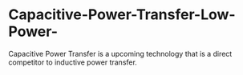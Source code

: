 # Capacitive-Power-Transfer-Low-Power-
Capacitive Power Transfer is a upcoming technology that is a direct competitor to inductive power transfer. 
